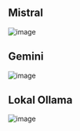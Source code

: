 ## Mistral
![image](https://github.com/user-attachments/assets/4bf61a1d-16f6-4129-b530-d13bcb321ba2)

## Gemini
![image](https://github.com/user-attachments/assets/ba48d265-5a77-44e6-a6e3-ac82aee61f10)

## Lokal Ollama
![image](https://github.com/user-attachments/assets/0c9abe63-cd3a-4588-8199-a8d76a6e9211)



